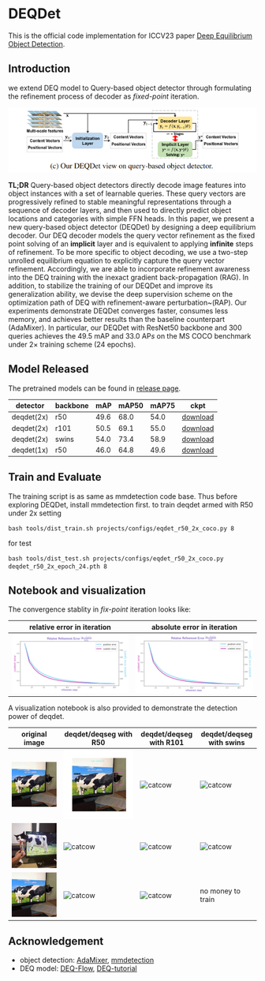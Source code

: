 # DEQDet

This is the official code implementation for  ICCV23 paper [Deep Equilibrium Object Detection](https://arxiv.org/abs/2308.09564).

## Introduction

we extend DEQ model to Query-based object detector through formulating the refinement process of decoder as  *fixed-point* iteration.

![image-20230825094008831](README/image-20230825094008831.png)

**TL;DR**   Query-based object detectors directly decode image features into object instances with a set of learnable queries. These query vectors are progressively refined to stable meaningful representations through a sequence of decoder layers, and then used to directly predict object locations and categories with simple FFN heads. In this paper, we present a new query-based object detector (DEQDet) by designing a deep equilibrium decoder. Our DEQ decoder models the query vector refinement as the fixed point solving of an **implicit** layer and is equivalent to applying **infinite** steps of refinement. To be more specific to object decoding, we use a two-step unrolled equilibrium equation to explicitly capture the query vector refinement. Accordingly, we are able to incorporate refinement awareness into the DEQ training with the inexact gradient back-propagation (RAG). In addition, to stabilize the training of our DEQDet and improve its generalization ability, we devise the deep supervision scheme on the optimization path of DEQ with refinement-aware perturbation~(RAP). Our experiments demonstrate DEQDet converges faster, consumes less memory, and achieves better results than the baseline counterpart (AdaMixer). In particular, our DEQDet with ResNet50 backbone and 300 queries achieves the 49.5 mAP and 33.0 AP*s* on the MS COCO benchmark under 2× training scheme (24 epochs).     



## Model Released
The pretrained models can be found in [release page](https://[test.py](tools%2Ftest.py)github.com/MCG-NJU/DEQDet/releases/tag/detection_weights). 

| detector    | backbone | mAP            | mAP50     | mAP75           | ckpt                                                                                                          |
|-------------|----------|----------------|-----------|-----------------|---------------------------------------------------------------------------------------------------------------|
| deqdet(2x)  | r50      | 49.6           | 68.0      | 54.0            | [download](https://github.com/MCG-NJU/DEQDet/releases/download/detection_weights/deqdet_r50_2x_epoch_24.pth)  |
| deqdet(2x)  | r101     | 50.5           | 69.1      | 55.0            | [download](https://github.com/MCG-NJU/DEQDet/releases/download/detection_weights/deqdet_r101_2x_epoch_24.pth) |
| deqdet(2x)  | swins    | 54.0 | 73.4| 58.9            | [download](https://github.com/MCG-NJU/DEQDet/releases/download/detection_weights/deqdet_swins_2x_epoch_24.pth)                                 |
| deqdet(1x)  | r50      | 46.0 | 64.8|  49.6| [download](https://github.com/MCG-NJU/DEQDet/releases/download/detection_weights/deqdet_r50_1x_epoch_12.pth)                                    

## Train and Evaluate
The training script is as same as mmdetection code base. Thus before exploring DEQDet, install mmdetection first.
to train deqdet armed with R50 under 2x setting
```shell
bash tools/dist_train.sh projects/configs/eqdet_r50_2x_coco.py 8 
```

for test
```shell
bash tools/dist_test.sh projects/configs/eqdet_r50_2x_coco.py deqdet_r50_2x_epoch_24.pth 8
```
## Notebook and visualization
The convergence stablity in *fix-point* iteration looks like:

| relative error in iteration                | absolute error in iteration |
|--------------------------------------------|-----------------------------|
| ![rel](README/image-20230825120337072.png) | ![abs](README/image-20230825120337072.png) |

A visualization notebook is also provided to demonstrate the detection power of deqdet.

| original image                 | deqdet/deqseg with R50                         | deqdet/deqseg with R101                         | deqdet/deqseg with swins                    |
|--------------------------------|------------------------------------------------|-------------------------------------------------|---------------------------------------------|
| ![catcow](README/cat_cow1.jpg) | ![catcow](README/cat1_refinement_r50.gif)      | ![catcow](README/cat1_refinement_r101.gif)      | ![catcow](README/cat1_refinement_swins.gif) |
| ![catcow](README/cat_cow2.jpg) | ![catcow](README/cat2_refinement_r50.gif)      | ![catcow](README/cat2_refinement_r101.gif)      | ![catcow](README/cat2_refinement_swins.gif) |
| ![catcow](README/cat_cow1.jpg) | ![catcow](README/mask_cat1_refinement_r50.gif) | ![catcow](README/mask_cat1_refinement_r101.gif) | no money to train                           | 
## Acknowledgement

* object detection: [AdaMixer](https://github.com/MCG-NJU/AdaMixer), [mmdetection](https://github.com/open-mmlab/mmdetection)
* DEQ model: [DEQ-Flow](https://github.com/locuslab/deq-flow), [DEQ-tutorial](http://implicit-layers-tutorial.org/deep_equilibrium_models/)

